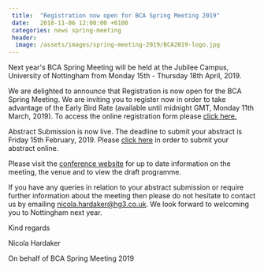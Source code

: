 ```yaml
---
 title:  "Registration now open for BCA Spring Meeting 2019"
 date:   2018-11-06 12:00:00 +0100
 categories: news spring-meeting
 header:
  image: /assets/images/spring-meeting-2019/BCA2019-logo.jpg 
---
```


Next year's BCA Spring Meeting will be held at the Jubilee Campus, University of Nottingham from Monday 15th - Thursday 18th April, 2019. 

We are delighted to announce that Registration is now open for the BCA Spring Meeting. We are inviting you to register now in order to take advantage of the Early Bird Rate (available until midnight GMT, Monday 11th March, 2019). 
To access the online registration form please [click here.](https://registrations.hg3conferences.co.uk/hg3/frontend/reg/tOtherPage.csp?pageID=43260&eventID=131&mainFramePageID=43260&CSPCHD=005001000000p2OrJauQcAtYMF5gt3mh6HXU9nzRoerWbVtVCV)

Abstract Submission is now live. The deadline to submit your abstract is Friday 15th February, 2019. Please [click here](https://hg3.co.uk/bca/) in order to submit your abstract online. 

Please visit the [conference website](https://registrations.hg3conferences.co.uk/hg3/frontend/reg/thome.csp?pageID=43201&eventID=131) for up to date information on the meeting, the venue and to view the draft programme.

If you have any queries in relation to your abstract submission or require further information about the meeting then please do not hesitate to contact us by emailing nicola.hardaker@hg3.co.uk. We look forward to welcoming you to Nottingham next year. 

Kind regards

Nicola Hardaker

On behalf of BCA Spring Meeting 2019

